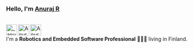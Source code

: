 
### Hello, I'm [Anuraj R](https://anuraj-rp.github.io) 

<br/>
<a href="https://twitter.com/_anurajrp">
  <img align="left" alt="_anurajrp | Twitter" width="30px" src="https://image.flaticon.com/icons/svg/2111/2111703.svg" />
</a>
<a href="www.linkedin.com/in/anurajrp">
  <img align="left" alt="Anuraj's LinkdeIN" width="30px" src="https://image.flaticon.com/icons/svg/2111/2111465.svg" />
</a>
<a href="https://www.instagram.com/anurajrp">
  <img align="left" alt="Anuraj's Instagram" width="30px" src="https://image.flaticon.com/icons/svg/2111/2111421.svg" />
</a>

<br />

I'm a **Robotics and Embedded Software Professional** 👨🏽‍💼 living in Finland. <br />
